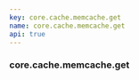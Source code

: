 ```yaml
---
key: core.cache.memcache.get
name: core.cache.memcache.get
api: true
---
```


### core.cache.memcache.get
